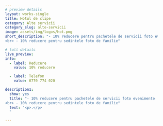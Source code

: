 ```yaml
---
# preview details
layout: works-single
title: Hotul de clipe
category: Alte servicii
category_slug: alte-servicii
image: assets/img/logos/hot.png
short_description: "- 10% reducere pentru pachetele de servicii foto evenimente
<br> - 10% reducere pentru sedintele foto de familie"

# full details
live_preview:
info:
  - label: Reducere
    value: 10% reducere

  - label: Telefon
    value: 0770 774 020

description1:
  show: yes
  title: "- 10% reducere pentru pachetele de servicii foto evenimente
<br> - 10% reducere pentru sedintele foto de familie"
  text: "<p>.</p>
  "

---
```

